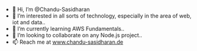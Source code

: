- 👋 Hi, I’m @Chandu-Sasidharan
- 👀 I’m interested in all sorts of technology, especially in the area of web, iot and data..
- 🌱 I’m currently learning AWS Fundamentals..
- 💞️ I’m looking to collaborate on any Node.js project..
- 📫 Reach me at www.chandu-sasidharan.de

<!---
Chandu-Sasidharan/Chandu-Sasidharan is a ✨ special ✨ repository because its `README.md` (this file) appears on your GitHub profile.
You can click the Preview link to take a look at your changes.
--->
